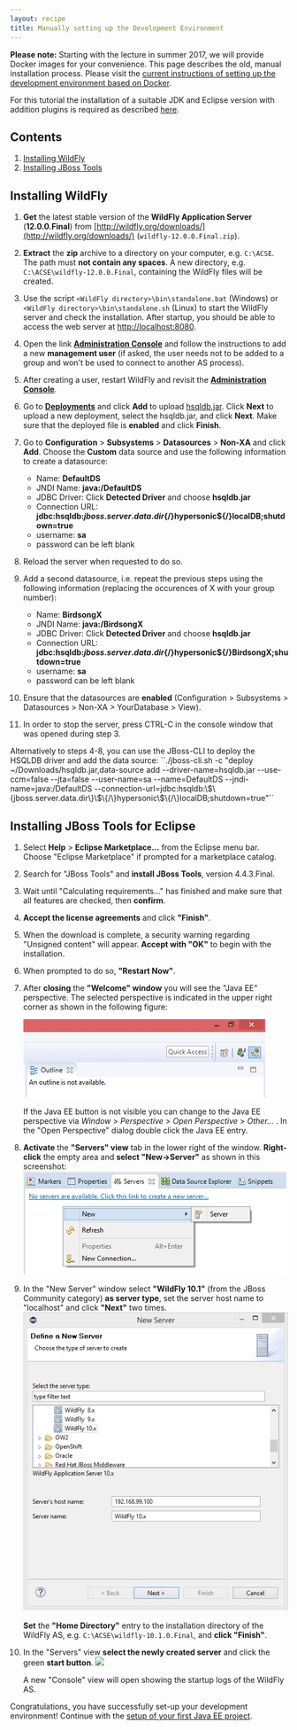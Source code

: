 ```yaml
---
layout: recipe
title: Manually setting up the Development Environment
---
```


**Please note:** Starting with the lecture in summer 2017, we will provide Docker images for your convenience. This page describes the old, manual installation process. Please visit the [current instructions of setting up the development environment based on Docker](010_setting_up_environment_with_docker.html).

For this tutorial the installation of a suitable JDK and Eclipse version with addition plugins is required as described [here](010_setting_up_environment_with_docker.html).

## Contents

1. [Installing WildFly](#wildfly)
1. [Installing JBoss Tools](#jbosstools)

## <a id="wildfly" name="wildfly" />Installing WildFly

1. **Get** the latest stable version of the **WildFly Application Server** (**12.0.0.Final**) from [http://wildfly.org/downloads/](http://wildfly.org/downloads/) (``wildfly-12.0.0.Final.zip``).
1. **Extract** the **zip** archive to a directory on your computer, e.g. ``C:\ACSE``. The path must **not contain any spaces**. A new directory, e.g. ``C:\ACSE\wildfly-12.0.0.Final``, containing the WildFly files will be created.
1. Use the script ``<WildFly directory>\bin\standalone.bat`` (Windows) or ``<WildFly directory>\bin\standalone.sh`` (Linux) to start the WildFly server and check the installation. After startup, you should be able to access the web server at [http://localhost:8080](http://localhost:8080).
1. Open the link [**Administration Console**](http://localhost:8080/console) and follow the instructions to add a new **management user** (if asked, the user needs not to be added to a group and won't be used to connect to another AS process).
1. After creating a user, restart WildFly and revisit the [**Administration Console**](http://localhost:8080/console).
1. Go to [**Deployments**](http://localhost:9990/console/App.html#standalone-deployments) and click **Add** to upload [hsqldb.jar](hsqldb.jar). Click **Next** to upload a new deployment, select the hsqldb.jar, and click **Next**. Make sure that the deployed file is **enabled** and click **Finish**.
1. Go to **Configuration** > **Subsystems** > **Datasources** > **Non-XA** and click **Add**. Choose the **Custom** data source and use the following information to create a datasource:

   * Name: **DefaultDS**
   * JNDI Name: **java:/DefaultDS**
   * JDBC Driver: Click **Detected Driver** and choose **hsqldb.jar**
   * Connection URL: **jdbc:hsqldb:${jboss.server.data.dir}${/}hypersonic${/}localDB;shutdown=true**
   * username: **sa**
   * password can be left blank

1. Reload the server when requested to do so.
1. Add a second datasource, i.e. repeat the previous steps using the following information (replacing the occurences of X with your group number):

    * Name: **BirdsongX**
    * JNDI Name: **java:/BirdsongX**
    * JDBC Driver: Click **Detected Driver** and choose **hsqldb.jar**
    * Connection URL: **jdbc:hsqldb:${jboss.server.data.dir}${/}hypersonic${/}BirdsongX;shutdown=true**
    * username: **sa**
    * password can be left blank

1. Ensure that the datasources are **enabled** (Configuration > Subsystems > Datasources > Non-XA > YourDatabase > View).
1. In order to stop the server, press CTRL-C in the console window that was opened during step 3.

<div class="footnote" markdown="1">
Alternatively to steps 4-8, you can use the JBoss-CLI to deploy the HSQLDB driver and add the data source: ``./jboss-cli.sh -c "deploy ~/Downloads/hsqldb.jar,data-source add --driver-name=hsqldb.jar --use-ccm=false --jta=false --user-name=sa --name=DefaultDS --jndi-name=java:/DefaultDS --connection-url=jdbc:hsqldb:\$\{jboss.server.data.dir\}\$\{/\}hypersonic\$\{/\}localDB;shutdown=true"``
</div>

## <a id="jbosstools" name="jbosstools" />Installing JBoss Tools for Eclipse

1. Select **Help** > **Eclipse Marketplace...** from the Eclipse menu bar. Choose "Eclipse Marketplace" if prompted for a marketplace catalog.
1. Search for "JBoss Tools" and **install JBoss Tools**, version 4.4.3.Final.
1. Wait until "Calculating requirements..." has finished and make sure that all features are checked, then **confirm**.
1. **Accept the license agreements** and click **"Finish"**.
1. When the download is complete, a security warning regarding "Unsigned content" will appear. **Accept with "OK"** to begin with the installation.
1. When prompted to do so, **"Restart Now"**.
1. After **closing** the **"Welcome" window** you will see the "Java EE" perspective. The selected perspective is indicated in the upper right corner as shown in the following figure:

    ![](images/eclipse_jee_perspective.png)

   If the Java EE button is not visible you can change to the Java EE perspective via *Window* > *Perspective* > *Open Perspective* > *Other...* . In the "Open Perspective" dialog double click the Java EE entry.
1. **Activate** the **"Servers" view** tab in the lower right of the window. **Right-click** the empty area and **select "New-&gt;Server"** as shown in this screenshot:
    ![](images/eclipse_server_view.png)
1. In the "New Server" window select **"WildFly 10.1"** (from the JBoss Community category) **as server type**, set the server host name to "localhost" and click **"Next"** two times.
    ![](images/eclipse_new_server.png)

   **Set** the **"Home Directory"** entry to the installation directory of the WildFly AS, e.g. ``C:\ACSE\wildfly-10.1.0.Final``, and **click "Finish"**.
1. In the "Servers" view **select the newly created server** and click the green **start button**.
    ![](images/eclipse_server_start.png)

   A new "Console" view will open showing the startup logs of the WildFly AS.

Congratulations, you have successfully set-up your development environment!
Continue with the [setup of your first Java EE project](020_tutorial_jboss_project.html).
